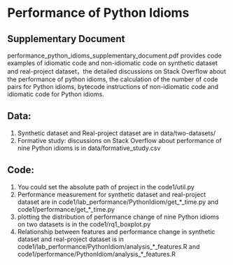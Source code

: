 # Performance of Python Idioms
## Supplementary Document
performance_python_idioms_supplementary_document.pdf provides code examples of idiomatic code and non-idiomatic code on synthetic dataset and real-project dataset，the detailed discussions on Stack Overflow about the performance of python idioms, the calculation of the number of code pairs for Python idioms, bytecode instructions of non-idiomatic code and idiomatic code for Python idioms.

## Data:
  1. Synthetic dataset and Real-project dataset are in data/two-datasets/
  2. Formative study: discussions on Stack Overflow about performance of nine Python idioms is in data/formative_study.csv
  
## Code:

   1. You could set the absolute path of project in the code1/util.py
   2. Performance measurement for synthetic dataset and real-project dataset are in code1/lab_performance/PythonIdiom/get\_\*\_time.py and code1/performance/get\_\*\_time.py
   3. plotting the distribution of performance change of nine Python idioms on two datasets is in the code1/rq1_boxplot.py
   4. Relationship between features and performance change in synthetic dataset and real-project dataset is in code1/lab_performance/PythonIdiom/analysis\_\*\_features.R and code1/performance/PythonIdiom/analysis\_\*\_features.R 
